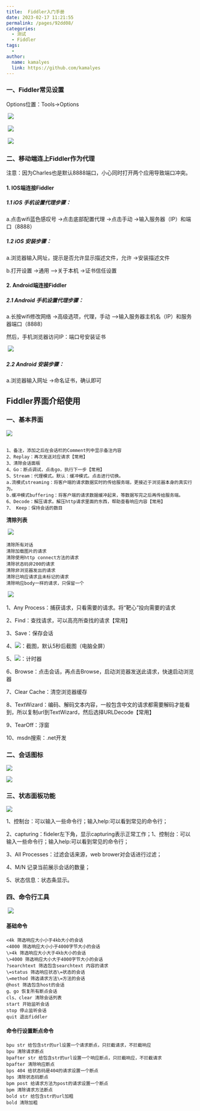 ```yaml
---
title:  Fiddler入门手册
date: 2023-02-17 11:21:55
permalink: /pages/92dd08/
categories:
  - 测试
  - Fiddler
tags:
  - 
author: 
  name: kamalyes
  link: https://github.com/kamalyes
---
```

### 一、Fiddler常见设置

Options位置：Tools->Options

 ![](https://raw.githubusercontent.com/kamalyes/image-bed/master/col/testing/1896878-20200101165057803-1100317626.png)

 ![](https://raw.githubusercontent.com/kamalyes/image-bed/master/col/testing/1896876-20200101165102776-625938966.png)

 ![](https://raw.githubusercontent.com/kamalyes/image-bed/master/col/testing/1896876-20200101165110168-1716860662.png)

### 二、移动端连上Fiddler作为代理

注意：因为Charles也是默认8888端口，小心同时打开两个应用导致端口冲突。

#### 1\. IOS端连接Fiddler

##### 1.1 iOS 手机设置代理步骤：

a.点击wifi蓝色感叹号 ->点击底部配置代理 ->点击手动 ->输入服务器（IP）和端口（8888）

##### 1.2 iOS 安装步骤：

a.浏览器输入网址，提示是否允许显示描述文件，允许 ->安装描述文件

b.打开设置 ->通用 –>关于本机 ->证书信任设置

#### 2\. Android端连接Fiddler

##### 2.1 Android 手机设置代理步骤：

a.长按wifi修改网络 ->高级选项，代理，手动 –>输入服务器主机名（IP）和服务器端口（8888）

然后，手机浏览器访问IP：端口号安装证书

 ![](https://raw.githubusercontent.com/kamalyes/image-bed/master/col/testing/1896875-20200101151009062-1562662092.png)

##### 2.2 Android 安装步骤：

a.浏览器输入网址 ->命名证书，确认即可

Fiddler界面介绍使用
-------------

### 一、基本界面

![](https://raw.githubusercontent.com/kamalyes/image-bed/master/col/testing/1896876-20200101153039853-2150315215.png)

```

1、备注，添加之后在会话栏的Comment列中显示备注内容
2、Replay：再次发送对应请求【常用】
3、清除会话面板
4、Go：断点调试，点击go，执行下一步【常用】
5、Stream：代理模式。默认：缓冲模式。点击进行切换。
a.流模式streaming：将客户端的请求数据实时的传给服务端，更接近于浏览器本身的真实行为。
b.缓冲模式buffering：将客户端的请求数据缓冲起来，等数据写完之后再传给服务端。
6、Decode：解压请求。解压http请求里面的东西，帮助查看响应内容【常用】
7、 Keep：保持会话的数目
```

**清除列表**

 ![](https://raw.githubusercontent.com/kamalyes/image-bed/master/col/testing/1896878-20200101153056066-1112358032.png)

```
清除所有对话
清除加载图片的请求
清除使用http connect方法的请求
清除状态码非200的请求
清除非浏览器发出的请求
清除已响应请求且未标记的请求
清除响应body一样的请求，只保留一个
```

 ![](https://raw.githubusercontent.com/kamalyes/image-bed/master/col/testing/1896876-20200101153721953-1722337058.png)

1、Any Process：捕获请求，只看需要的请求。将“靶心”投向需要的请求

2、Find：查找请求，可以高亮所查找的请求【常用】

3、Save：保存会话

4、![](https://raw.githubusercontent.com/kamalyes/image-bed/master/col/testing/1896875-2020010115375583-501907002.png)：截图，默认5秒后截图（电脑全屏）

5、![](https://raw.githubusercontent.com/kamalyes/image-bed/master/col/testing/1896876-20200101153759063-1957658553.png)：计时器

6、Browse：点击会话，再点击Browse，启动浏览器发送此请求，快速启动浏览器

7、Clear Cache：清空浏览器缓存

8、TextWizard：编码、解码文本内容，一般包含中文的请求都需要解码才能看到，所以复制url到TextWizard，然后选择URLDecode【常用】

9、TearOff：浮窗

10、msdn搜索：.net开发

### 二、会话图标

![](https://raw.githubusercontent.com/kamalyes/image-bed/master/col/testing/1896879-20200101153818518-2001869382.png)

![](https://raw.githubusercontent.com/kamalyes/image-bed/master/col/testing/1896875-20200101153830715-1351653950.png)

### 三、状态面板功能

![](https://raw.githubusercontent.com/kamalyes/image-bed/master/col/testing/1896876-20200101153919769-662118907.png)

1、控制台：可以输入一些命令行；输入help:可以看到常见的命令行；

2、capturing：fideler左下角，显示capturing表示正常工作；1、控制台：可以输入一些命令行；输入help:可以看到常见的命令行；

3、All Processes：过滤会话来源，web brower对会话进行过滤；

4、M/N 记录当前展示会话的数量；

5、状态信息：状态条显示。

### 四、命令行工具

 ![](https://raw.githubusercontent.com/kamalyes/image-bed/master/col/testing/1896878-20200101153961266-1932685305.png)

#### 基础命令

```
<4k 筛选响应大小小于4kb大小的会话
<4000 筛选响应大小小于4000字节大小的会话
\>4k 筛选响应大小大于4kb大小的会话
\>4000 筛选响应大小大于4000字节大小的会话
?searchtext 筛选包含searchtext 内容的请求
\=status 筛选响应状态\=状态的会话
\=method 筛选请求方法\=方法的会话
@host 筛选包含host的会话
g、go 恢复所有断点会话
cls、clear 清除会话列表
start 开始监听会话
stop 停止监听会话
quit 退出fiddler
```

#### 命令行设置断点命令
```
bpu str 给包含str的url设置一个请求断点，只拦截请求，不拦截响应
bpu 清除请求断点
bpafter str 给包含str的url设置一个响应断点，只拦截响应，不拦截请求
bpafter 清除响应断点
bps 404 给状态码是404的请求设置一个断点
bps 清除状态码断点
bpm post 给请求方法为post的请求设置一个断点
bpm 清除请求方法断点
bold str 给包含str的url加粗
bold 清除加粗
```
